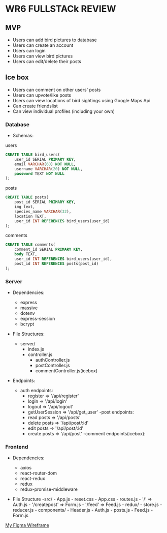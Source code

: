 # WR6 FULLSTACk REVIEW

## MVP
- Users can add bird pictures to database
- Users can create an account
- Users can login
- Users can view bird pictures
- Users can edit/delete their posts

## Ice box
- Users can comment on other users' posts
- Users can upvote/like posts
- Users can view locations of bird sightings using Google Maps Api
- Can create friendslist
- Can view individual profiles (including your own)

### Database

- Schemas:

users
```SQL
CREATE TABLE bird_users(
    user_id SERIAL PRIMARY KEY,
    email VARCHAR(60) NOT NULL,
    username VARCHAR(20) NOT NULL,
    password TEXT NOT NULL
);
```
posts
```SQL
CREATE TABLE posts(
    post_id SERIAL PRIMARY KEY,
    img text,
    species_name VARCHAR(32),
    location TEXT,
    user_id INT REFERENCES bird_users(user_id)
);
```
comments
```SQL
CREATE TABLE comments(
    comment_id SERIAL PRIMARY KEY,
    body TEXT,
    user_id INT REFERENCES bird_users(user_id),
    post_id INT REFERENCES posts(post_id)
);
```

### Server
- Dependencies:
    - express
    - massive
    - dotenv
    - express-session
    - bcrypt

- File Structures:
    - server/
        - index.js
        - controller.js
            - authController.js
            - postController.js
            - commentController.js(icebox)

- Endpoints:
    - auth endpoints:
        - register => '/api/register'
        - login => '/api/login'
        - logout => '/api/logout'
        - getUserSession => '/api/get_user'
    -post endpoints:
        - read posts => '/api/posts'
        - delete posts => '/api/post/:id'
        - edit posts => '/api/post/:id'
        - create posts => '/api/post'
    -comment endpoints(icebox):

### Frontend
- Dependencies:
    - axios
    - react-router-dom
    - react-redux
    - redux
    - redux-promise-middleware

- File Structure
    -src/
        - App.js
        - reset.css
        - App.css
        - routes.js
            - '/' => Auth.js
            - '/createpost' => Form.js
            - '/feed' => Feed.js
        - redux/
            - store.js
            - reducer.js
        - components/
            - Header.js
            - Auth.js
            - posts.js
            - Feed.js
            - Form.js

<a href="wireframe page">My Figma Wireframe </a>